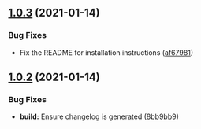 ## [1.0.3](https://github.com/Waracle/serverless-cloudformation-validation/compare/v1.0.2...v1.0.3) (2021-01-14)


### Bug Fixes

* Fix the README for installation instructions ([af67981](https://github.com/Waracle/serverless-cloudformation-validation/commit/af6798164d6595cc2a352c5fdbea261af6f26e6f))

## [1.0.2](https://github.com/Waracle/serverless-cloudformation-validation/compare/v1.0.1...v1.0.2) (2021-01-14)


### Bug Fixes

* **build:** Ensure changelog is generated ([8bb9bb9](https://github.com/Waracle/serverless-cloudformation-validation/commit/8bb9bb97642bcdb92f01cd95f77bffc7ec4ef58a))
